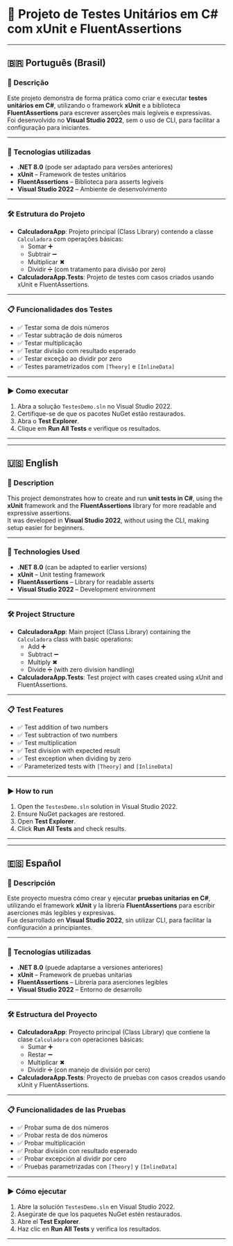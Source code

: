 # 📐 Projeto de Testes Unitários em C# com xUnit e FluentAssertions

---

## 🇧🇷 Português (Brasil)

### 📌 Descrição
Este projeto demonstra de forma prática como criar e executar **testes unitários em C#**, utilizando o framework **xUnit** e a biblioteca **FluentAssertions** para escrever asserções mais legíveis e expressivas.  
Foi desenvolvido no **Visual Studio 2022**, sem o uso de CLI, para facilitar a configuração para iniciantes.

---

### 🚀 Tecnologias utilizadas
- **.NET 8.0** (pode ser adaptado para versões anteriores)
- **xUnit** – Framework de testes unitários
- **FluentAssertions** – Biblioteca para asserts legíveis
- **Visual Studio 2022** – Ambiente de desenvolvimento

---

### 🛠 Estrutura do Projeto
- **CalculadoraApp**: Projeto principal (Class Library) contendo a classe `Calculadora` com operações básicas:
  - Somar ➕
  - Subtrair ➖
  - Multiplicar ✖
  - Dividir ➗ (com tratamento para divisão por zero)
- **CalculadoraApp.Tests**: Projeto de testes com casos criados usando xUnit e FluentAssertions.

---

### 📋 Funcionalidades dos Testes
- ✅ Testar soma de dois números
- ✅ Testar subtração de dois números
- ✅ Testar multiplicação
- ✅ Testar divisão com resultado esperado
- ✅ Testar exceção ao dividir por zero
- ✅ Testes parametrizados com `[Theory]` e `[InlineData]`

---

### ▶ Como executar
1. Abra a solução `TestesDemo.sln` no Visual Studio 2022.
2. Certifique-se de que os pacotes NuGet estão restaurados.
3. Abra o **Test Explorer**.
4. Clique em **Run All Tests** e verifique os resultados.

---

---

## 🇺🇸 English

### 📌 Description
This project demonstrates how to create and run **unit tests in C#**, using the **xUnit** framework and the **FluentAssertions** library for more readable and expressive assertions.  
It was developed in **Visual Studio 2022**, without using the CLI, making setup easier for beginners.

---

### 🚀 Technologies Used
- **.NET 8.0** (can be adapted to earlier versions)
- **xUnit** – Unit testing framework
- **FluentAssertions** – Library for readable asserts
- **Visual Studio 2022** – Development environment

---

### 🛠 Project Structure
- **CalculadoraApp**: Main project (Class Library) containing the `Calculadora` class with basic operations:
  - Add ➕
  - Subtract ➖
  - Multiply ✖
  - Divide ➗ (with zero division handling)
- **CalculadoraApp.Tests**: Test project with cases created using xUnit and FluentAssertions.

---

### 📋 Test Features
- ✅ Test addition of two numbers
- ✅ Test subtraction of two numbers
- ✅ Test multiplication
- ✅ Test division with expected result
- ✅ Test exception when dividing by zero
- ✅ Parameterized tests with `[Theory]` and `[InlineData]`

---

### ▶ How to run
1. Open the `TestesDemo.sln` solution in Visual Studio 2022.
2. Ensure NuGet packages are restored.
3. Open **Test Explorer**.
4. Click **Run All Tests** and check results.

---

---

## 🇪🇸 Español

### 📌 Descripción
Este proyecto muestra cómo crear y ejecutar **pruebas unitarias en C#**, utilizando el framework **xUnit** y la librería **FluentAssertions** para escribir aserciones más legibles y expresivas.  
Fue desarrollado en **Visual Studio 2022**, sin utilizar CLI, para facilitar la configuración a principiantes.

---

### 🚀 Tecnologías utilizadas
- **.NET 8.0** (puede adaptarse a versiones anteriores)
- **xUnit** – Framework de pruebas unitarias
- **FluentAssertions** – Librería para aserciones legibles
- **Visual Studio 2022** – Entorno de desarrollo

---

### 🛠 Estructura del Proyecto
- **CalculadoraApp**: Proyecto principal (Class Library) que contiene la clase `Calculadora` con operaciones básicas:
  - Sumar ➕
  - Restar ➖
  - Multiplicar ✖
  - Dividir ➗ (con manejo de división por cero)
- **CalculadoraApp.Tests**: Proyecto de pruebas con casos creados usando xUnit y FluentAssertions.

---

### 📋 Funcionalidades de las Pruebas
- ✅ Probar suma de dos números
- ✅ Probar resta de dos números
- ✅ Probar multiplicación
- ✅ Probar división con resultado esperado
- ✅ Probar excepción al dividir por cero
- ✅ Pruebas parametrizadas con `[Theory]` y `[InlineData]`

---

### ▶ Cómo ejecutar
1. Abre la solución `TestesDemo.sln` en Visual Studio 2022.
2. Asegúrate de que los paquetes NuGet estén restaurados.
3. Abre el **Test Explorer**.
4. Haz clic en **Run All Tests** y verifica los resultados.

---
